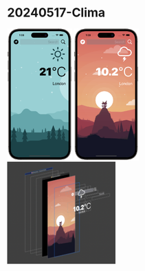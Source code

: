 # 20240517-Clima

<img src="https://github.com/luoguofeng0401/20240517-Clima/blob/main/Demo1.png?raw=true" alt="我的圖片" width="30%" height="30%">
<img src="https://github.com/luoguofeng0401/20240517-Clima/blob/main/Demo2.png?raw=true" alt="我的圖片" width="30%" height="30%">
<img src="https://github.com/luoguofeng0401/20240517-Clima/blob/main/Debug%20View%20Hierarchy.png?raw=true" alt="我的圖片" width="50%" height="50%">
